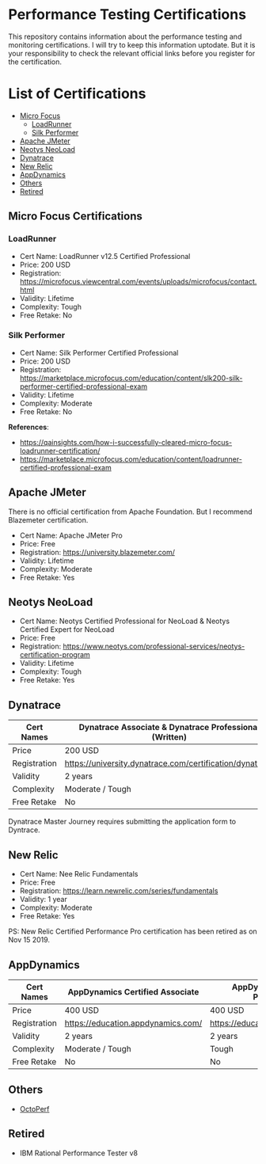 # Performance Testing Certifications

This repository contains information about the performance testing and monitoring certifications. I will try to keep this information uptodate. But it is your responsibility to check the relevant official links before you register for the certification.

# List of Certifications
  * [Micro Focus](#micro-focus-certifications)
    + [LoadRunner](#loadrunner)
    + [Silk Performer](#silk-performer)
  * [Apache JMeter](#apache-jmeter)
  * [Neotys NeoLoad](#neotys-neoload)
  * [Dynatrace](#dynatrace)
  * [New Relic](#new-relic)
  * [AppDynamics](#appdynamics)
  * [Others](#others)
  * [Retired](#retired)

## Micro Focus Certifications

### LoadRunner

* Cert Name: LoadRunner v12.5 Certified Professional
* Price: 200 USD
* Registration: https://microfocus.viewcentral.com/events/uploads/microfocus/contact.html
* Validity: Lifetime
* Complexity: Tough
* Free Retake: No

### Silk Performer

* Cert Name: Silk Performer Certified Professional
* Price: 200 USD
* Registration: https://marketplace.microfocus.com/education/content/slk200-silk-performer-certified-professional-exam
* Validity: Lifetime
* Complexity: Moderate
* Free Retake: No

**References**: 
* https://qainsights.com/how-i-successfully-cleared-micro-focus-loadrunner-certification/
* https://marketplace.microfocus.com/education/content/loadrunner-certified-professional-exam

## Apache JMeter

There is no official certification from Apache Foundation. But I recommend Blazemeter certification.

* Cert Name: Apache JMeter Pro
* Price: Free
* Registration: https://university.blazemeter.com/
* Validity: Lifetime
* Complexity: Moderate
* Free Retake: Yes

## Neotys NeoLoad

* Cert Name: Neotys Certified Professional for NeoLoad & Neotys Certified Expert for NeoLoad
* Price: Free
* Registration: https://www.neotys.com/professional-services/neotys-certification-program
* Validity: Lifetime
* Complexity: Tough
* Free Retake: Yes

## Dynatrace

| Cert Names   	| Dynatrace Associate & Dynatrace Professional (Written)   	| Dynatrace Professional (Practical)                       	|
|--------------	|----------------------------------------------------------	|----------------------------------------------------------	|
| Price        	| 200 USD                                                  	| 250 USD                                                  	|
| Registration 	| https://university.dynatrace.com/certification/dynatrace 	| https://university.dynatrace.com/certification/dynatrace 	|
| Validity     	| 2 years                                                  	| 2 years                                                  	|
| Complexity   	| Moderate / Tough                                         	| Tough                                                    	|
| Free Retake  	| No                                                       	| No                                                       	|

Dynatrace Master Journey requires submitting the application form to Dyntrace.  

## New Relic

* Cert Name: Nee Relic Fundamentals
* Price: Free
* Registration: https://learn.newrelic.com/series/fundamentals
* Validity: 1 year
* Complexity: Moderate
* Free Retake: Yes

PS: New Relic Certified Performance Pro certification has been retired as on Nov 15 2019.  

## AppDynamics

| Cert Names   	| AppDynamics Certified Associate                          	| AppDynamics Certified Professional                       	|
|--------------	|----------------------------------------------------------	|----------------------------------------------------------	|
| Price        	| 400 USD                                                  	| 400 USD                                                  	|
| Registration 	| https://education.appdynamics.com/                       	| https://education.appdynamics.com                        	|
| Validity     	| 2 years                                                  	| 2 years                                                  	|
| Complexity   	| Moderate / Tough                                         	| Tough                                                    	|
| Free Retake  	| No                                                       	| No                                                       	|

## Others

* [OctoPerf](https://octoperf.com/pricing/#training)

## Retired

* IBM Rational Performance Tester v8
